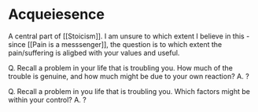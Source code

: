 # Acqueiesence
A central part of [[Stoicism]]. I am unsure to which extent  I believe in this - since [[Pain is a messsenger]], the question is to which extent the pain/suffering is aligbed with your values and useful.


Q. Recall a problem in your life that is troubling you. How much of the trouble is genuine, and how much might be due to your own reaction?
A. ?

Q. Recall a problem in you life that is troubling you. Which factors might be within your control?
A. ?

<!-- {BearID:A5DADB38-EF62-4868-A2C5-8433858A2C56-7289-000006F2B56557F8} -->
